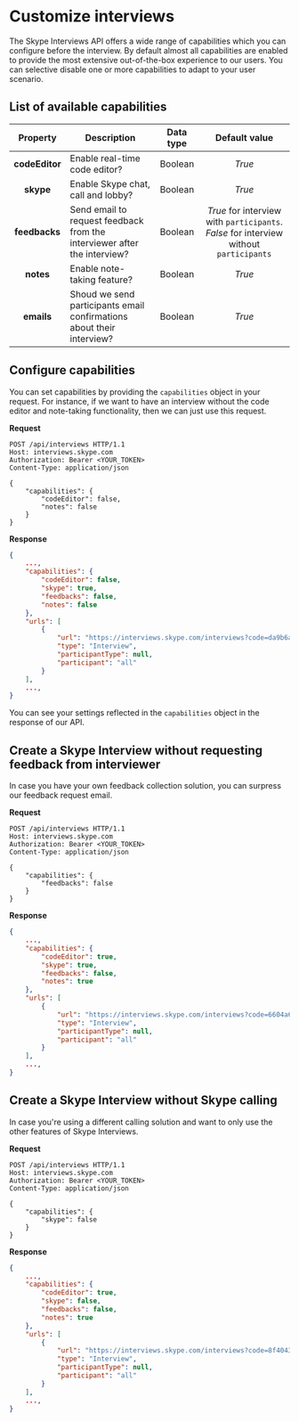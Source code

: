 # Customize interviews

The Skype Interviews API offers a wide range of capabilities which you can configure before the interview. By default almost all capabilities are enabled to provide the most extensive out-of-the-box experience to our users. You can selective disable one or more capabilities to adapt to your user scenario.

## List of available capabilities

|Property |	Description	| Data type |	Default value |
|:---------:|-------------|:---:|:---:|
|**codeEditor** | Enable real-time code editor? | Boolean | *True* |
|**skype** | Enable Skype chat, call and lobby? | Boolean | *True* |
|**feedbacks** | Send email to request feedback from the interviewer after the interview? | Boolean | *True* for interview with `participants`. *False* for interview without `participants` |
|**notes** | Enable note-taking feature? | Boolean | *True* |
|**emails** | Shoud we send participants email confirmations about their interview? | Boolean | *True* |

## Configure capabilities

You can set capabilities by providing the `capabilities` object in your request. For instance, if we want to have an interview without the code editor and note-taking functionality, then we can just use this request.

**Request**
```http
POST /api/interviews HTTP/1.1
Host: interviews.skype.com
Authorization: Bearer <YOUR_TOKEN>
Content-Type: application/json

{
	"capabilities": {
		"codeEditor": false,
		"notes": false
	}
}
```

**Response**
```json
{
    ...,
    "capabilities": {
        "codeEditor": false,
        "skype": true,
        "feedbacks": false,
        "notes": false
    },
    "urls": [
        {
            "url": "https://interviews.skype.com/interviews?code=da9b6ab2-fb36-4e26-b26c-911144f7da95",
            "type": "Interview",
            "participantType": null,
            "participant": "all"
        }
    ],
    ...,
}
```

You can see your settings reflected in the `capabilities` object in the response of our API.

## Create a Skype Interview without requesting feedback from interviewer
In case you have your own feedback collection solution, you can surpress our feedback request email.

**Request**
```http
POST /api/interviews HTTP/1.1
Host: interviews.skype.com
Authorization: Bearer <YOUR_TOKEN>
Content-Type: application/json

{
	"capabilities": {
		"feedbacks": false
	}
}
```

**Response**
```json
{
    ...,
    "capabilities": {
        "codeEditor": true,
        "skype": true,
        "feedbacks": false,
        "notes": true
    },
    "urls": [
        {
            "url": "https://interviews.skype.com/interviews?code=6604a6d0-e73b-4825-af51-c2e3567a6694",
            "type": "Interview",
            "participantType": null,
            "participant": "all"
        }
    ],
    ...,
}
```

## Create a Skype Interview without Skype calling
In case you're using a different calling solution and want to only use the other features of Skype Interviews.

**Request**
```http
POST /api/interviews HTTP/1.1
Host: interviews.skype.com
Authorization: Bearer <YOUR_TOKEN>
Content-Type: application/json

{
	"capabilities": {
		"skype": false
	}
}
```

**Response**
```json
{
    ...,
    "capabilities": {
        "codeEditor": true,
        "skype": false,
        "feedbacks": false,
        "notes": true
    },
    "urls": [
        {
            "url": "https://interviews.skype.com/interviews?code=8f404305-2380-4cc3-be5b-cf237ad98b85",
            "type": "Interview",
            "participantType": null,
            "participant": "all"
        }
    ],
    ...,
}
```
